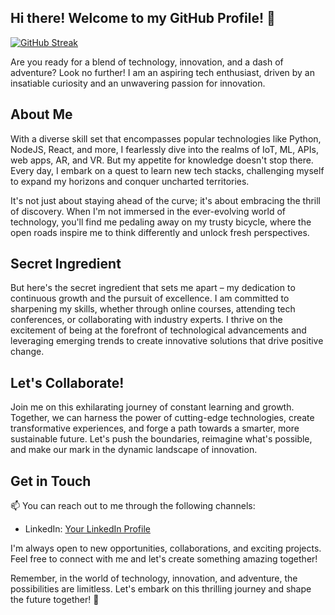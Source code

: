 ## Hi there! Welcome to my GitHub Profile! 👋

[![GitHub Streak](http://github-readme-streak-stats.herokuapp.com?user=captraj&theme=dark&background=000000)](https://git.io/streak-stats)

Are you ready for a blend of technology, innovation, and a dash of adventure? Look no further! I am an aspiring tech enthusiast, driven by an insatiable curiosity and an unwavering passion for innovation.

## About Me
With a diverse skill set that encompasses popular technologies like Python, NodeJS, React, and more, I fearlessly dive into the realms of IoT, ML, APIs, web apps, AR, and VR. But my appetite for knowledge doesn't stop there. Every day, I embark on a quest to learn new tech stacks, challenging myself to expand my horizons and conquer uncharted territories.

It's not just about staying ahead of the curve; it's about embracing the thrill of discovery. When I'm not immersed in the ever-evolving world of technology, you'll find me pedaling away on my trusty bicycle, where the open roads inspire me to think differently and unlock fresh perspectives.

## Secret Ingredient
But here's the secret ingredient that sets me apart – my dedication to continuous growth and the pursuit of excellence. I am committed to sharpening my skills, whether through online courses, attending tech conferences, or collaborating with industry experts. I thrive on the excitement of being at the forefront of technological advancements and leveraging emerging trends to create innovative solutions that drive positive change.

## Let's Collaborate!
Join me on this exhilarating journey of constant learning and growth. Together, we can harness the power of cutting-edge technologies, create transformative experiences, and forge a path towards a smarter, more sustainable future. Let's push the boundaries, reimagine what's possible, and make our mark in the dynamic landscape of innovation.

## Get in Touch
📫 You can reach out to me through the following channels:
- LinkedIn: [Your LinkedIn Profile]([https://www.linkedin.com/in/biswaraj-choudhury/])

I'm always open to new opportunities, collaborations, and exciting projects. Feel free to connect with me and let's create something amazing together!

Remember, in the world of technology, innovation, and adventure, the possibilities are limitless. Let's embark on this thrilling journey and shape the future together! 🚀
<!--
**captraj/captraj** is a ✨ _special_ ✨ repository because its `README.md` (this file) appears on your GitHub profile.

Here are some ideas to get you started:

- 🔭 I’m currently working on ...
- 🌱 I’m currently learning ...
- 👯 I’m looking to collaborate on ...
- 🤔 I’m looking for help with ...
- 💬 Ask me about ...
- 📫 How to reach me: ...
- 😄 Pronouns: ...
- ⚡ Fun fact: ...
-->
